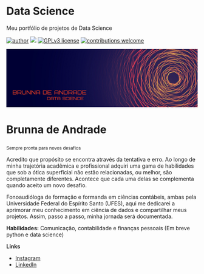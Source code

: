 # Data Science
Meu portfólio de projetos de Data Science

[![author](https://img.shields.io/badge/author-carlosfab-red.svg)](https://www.linkedin.com/in/carlosfab) [![](https://img.shields.io/badge/python-3.7+-blue.svg)](https://www.python.org/downloads/release/python-365/) [![GPLv3 license](https://img.shields.io/badge/License-GPLv3-blue.svg)](http://perso.crans.org/besson/LICENSE.html) [![contributions welcome](https://img.shields.io/badge/contributions-welcome-brightgreen.svg?style=flat)](https://github.com/carlosfab/data_science/issues)

<p align="center"><img src="brunna_de_andrade.png" ></p>

# Brunna de Andrade
<sub> Sempre pronta para novos desafios </sub>

Acredito que propósito se encontra através da tentativa e erro. Ao longo de minha trajetória acadêmica e profissional adquiri uma gama de habilidades que sob a ótica superficial não estão relacionadas, ou melhor, são completamente diferentes. Acontece que cada uma delas se complementa quando aceito um novo desafio.

Fonoaudióloga de formação e formanda em ciências contábeis, ambas pela Universidade Federal do Espírito Santo (UFES), aqui me dedicarei a aprimorar meu conhecimento em ciência de dados e compartilhar meus projetos. Assim, passo a passo, minha jornada será documentada.

**Habilidades:** Comunicação, contabilidade e finanças pessoais (Em breve python e data science)

**Links**
* [Instagram](https://bit.ly/3dAiou0)
* [LinkedIn](https://bit.ly/30dqQvh)

